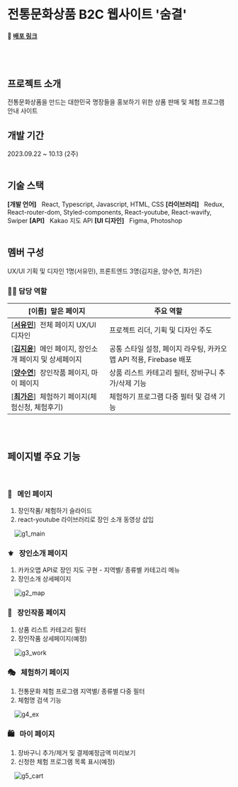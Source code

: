 # 전통문화상품 B2C 웹사이트 '숨결'

#### 🔗 [배포 링크](https://sumgyeol-25e36.firebaseapp.com/)

<br />
<br />

## 프로젝트 소개

전통문화상품을 만드는 대한민국 명장들을 홍보하기 위한 상품 판매 및 체험 프로그램 안내 사이트
<br/>

## 개발 기간

2023.09.22 ~ 10.13 (2주)
<br />
<br />

## 기술 스택

**[개발 언어]** &nbsp;&nbsp;React, Typescript, Javascript, HTML, CSS
**[라이브러리]** &nbsp;&nbsp;Redux, React-router-dom, Styled-components, React-youtube, React-wavify, Swiper
**[API]** &nbsp;&nbsp;Kakao 지도 API
**[UI 디자인]** &nbsp;&nbsp;Figma, Photoshop
<br />
<br />

## 멤버 구성

UX/UI 기획 및 디자인 1명(서유민), 프론트엔드 3명(김지윤, 양수연, 최가은)
<br />

### 💁‍♀️ 담당 역할

| [이름]&nbsp;&nbsp;맡은 페이지                                                                       | 주요 역할                                                         |
| --------------------------------------------------------------------------------------------------- | ----------------------------------------------------------------- |
| [**[서유민](https://github.com/sennaseo)**]&nbsp;&nbsp;전체 페이지 UX/UI 디자인                     | 프로젝트 리더, 기획 및 디자인 주도                                |
| [**[김지윤](https://github.com/luckylucyj)**]&nbsp;&nbsp;메인 페이지, 장인소개 페이지 및 상세페이지 | 공통 스타일 설정, 페이지 라우팅, 카카오맵 API 적용, Firebase 배포 |
| [**[양수연](https://github.com/yangux)**]&nbsp;&nbsp;장인작품 페이지, 마이 페이지                   | 상품 리스트 카테고리 필터, 장바구니 추가/삭제 기능                |
| [**[최가은](https://github.com/choigugu)**]&nbsp;&nbsp;체험하기 페이지(체험신청, 체험후기)          | 체험하기 프로그램 다중 필터 및 검색 기능                          |

<br />
<br />

## 페이지별 주요 기능

<br />

### 📜 &nbsp; 메인 페이지

1. 장인작품/ 체험하기 슬라이드
2. react-youtube 라이브러리로 장인 소개 동영상 삽입

&nbsp;&nbsp;&nbsp;&nbsp;![g1_main](https://github.com/yangux/sumgyeol/assets/59599645/0e1d7914-806f-406c-b6f1-2fe30b1a2d53)

### ⚜️ &nbsp; 장인소개 페이지

1. 카카오맵 API로 장인 지도 구현 - 지역별/ 종류별 카테고리 메뉴
2. 장인소개 상세페이지

&nbsp;&nbsp;&nbsp;&nbsp;![g2_map](https://github.com/yangux/sumgyeol/assets/59599645/8a481b0b-4da3-4d3c-9d48-3978631de418)

### 🏺 &nbsp; 장인작품 페이지

1. 상품 리스트 카테고리 필터
2. 장인작품 상세페이지(예정)

&nbsp;&nbsp;&nbsp;&nbsp;![g3_work](https://github.com/yangux/sumgyeol/assets/59599645/187696fb-e0b8-4b93-a390-77b0b79bf977)

### 🎭 &nbsp; 체험하기 페이지

1. 전통문화 체험 프로그램 지역별/ 종류별 다중 필터
2. 체험명 검색 기능

&nbsp;&nbsp;&nbsp;&nbsp;![g4_ex](https://github.com/yangux/sumgyeol/assets/59599645/b0e1f0eb-f7ca-4b82-aa02-740dc953bd91)

### 🛍 &nbsp; 마이 페이지

1. 장바구니 추가/제거 및 결제예정금액 미리보기
2. 신청한 체험 프로그램 목록 표시(예정)

&nbsp;&nbsp;&nbsp;&nbsp;![g5_cart](https://github.com/yangux/sumgyeol/assets/59599645/37a96b39-5ed9-448c-8f87-70c80a56f737)
